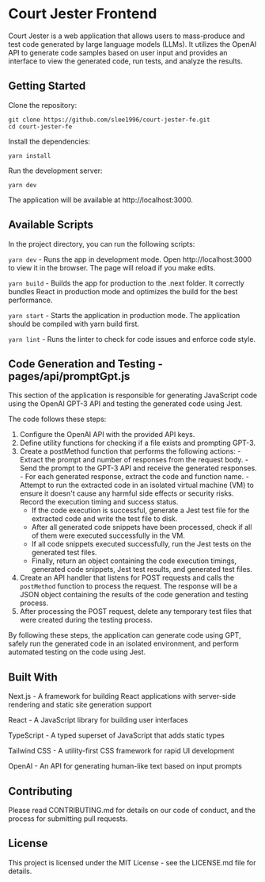 # Court Jester Frontend
Court Jester is a web application that allows users to mass-produce and test code generated by large language models (LLMs). It utilizes the OpenAI API to generate code samples based on user input and provides an interface to view the generated code, run tests, and analyze the results.

## Getting Started
Clone the repository:

```
git clone https://github.com/slee1996/court-jester-fe.git
cd court-jester-fe
```

Install the dependencies:

```
yarn install
```

Run the development server:

```
yarn dev
```

The application will be available at http://localhost:3000.

## Available Scripts

In the project directory, you can run the following scripts:

`yarn dev` - Runs the app in development mode. Open http://localhost:3000 to view it in the browser. The page will reload if you make edits.

`yarn build` - Builds the app for production to the .next folder. It correctly bundles React in production mode and optimizes the build for the best performance.

`yarn start` - Starts the application in production mode. The application should be compiled with yarn build first.

`yarn lint` - Runs the linter to check for code issues and enforce code style.

## Code Generation and Testing - pages/api/promptGpt.js
This section of the application is responsible for generating JavaScript code using the OpenAI GPT-3 API and testing the generated code using Jest.

The code follows these steps:

1. Configure the OpenAI API with the provided API keys.
2. Define utility functions for checking if a file exists and prompting GPT-3.
3. Create a postMethod function that performs the following actions: - Extract the prompt and number of responses from the request body. - Send the prompt to the GPT-3 API and receive the generated responses. - For each generated response, extract the code and function name. - Attempt to run the extracted code in an isolated virtual machine (VM) to ensure it doesn't cause any harmful side effects or security risks. Record the execution timing and success status.
    - If the code execution is successful, generate a Jest test file for the extracted code and write the test file to disk.
    - After all generated code snippets have been processed, check if all of them were executed successfully in the VM.
    - If all code snippets executed successfully, run the Jest tests on the generated test files.
    - Finally, return an object containing the code execution timings, generated code snippets, Jest test results, and generated test files.
4. Create an API handler that listens for POST requests and calls the `postMethod` function to process the request. The response will be a JSON object containing the results of the code generation and testing process.
5. After processing the POST request, delete any temporary test files that were created during the testing process.

By following these steps, the application can generate code using GPT, safely run the generated code in an isolated environment, and perform automated testing on the code using Jest.

## Built With
Next.js - A framework for building React applications with server-side rendering and static site generation support

React - A JavaScript library for building user interfaces

TypeScript - A typed superset of JavaScript that adds static types

Tailwind CSS - A utility-first CSS framework for rapid UI development

OpenAI - An API for generating human-like text based on input prompts

## Contributing
Please read CONTRIBUTING.md for details on our code of conduct, and the process for submitting pull requests.

## License
This project is licensed under the MIT License - see the LICENSE.md file for details.
